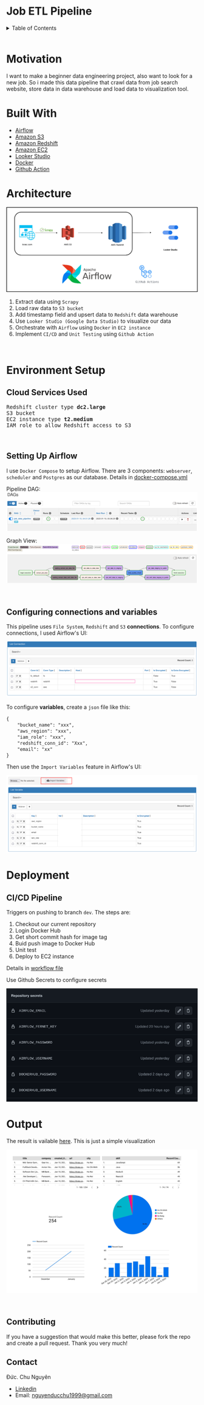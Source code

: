 
# **Job ETL Pipeline**

<!-- TABLE OF CONTENTS -->
<details>
  <summary>Table of Contents</summary>
  <ol>
    <li><a href="#motivation">Motivation</a></li>
    <li><a href="#built-with">Built With</a></li>
    <li><a href="#usage">Usage</a></li>
    <li><a href="#contributing">Contributing</a></li>
    <li><a href="#contact">Contact</a></li>
  </ol>
</details>


<br />

<!-- ABOUT THE PROJECT -->
# Motivation
I want to make a beginner data engineering project, also want to look for a new job. So i made this data pipeline that crawl data from job search website, store data in data warehouse and load data to visualization tool.

# Built With

* [Airflow](https://airflow.apache.org/)
* [Amazon S3](https://aws.amazon.com/s3/)
* [Amazon Redshift](https://aws.amazon.com/redshift/)
* [Amazon EC2](https://aws.amazon.com/ec2/)
* [Looker Studio](https://datastudio.google.com/)
* [Docker](https://www.docker.com/)
* [Github Action](https://github.com/features/actions)



# Architecture
![Data pipeline design](media/job-data-pipeline-architecture.jpg)

1. Extract data using `Scrapy`
2. Load raw data to `S3 bucket` 
4. Add timestamp field and upsert data to `Redshift` data warehouse
5. Use `Looker Studio (Google Data Studio)` to visualize our data 
6. Orchestrate with `Airflow` using `Docker` in `EC2 instance`
7. Implement `CI/CD` and `Unit Testing` using `Github Action`  


<br />

# Environment Setup
## Cloud Services Used  

<pre>
Redshift cluster type <b>dc2.large</b>
S3 bucket
EC2 instance type <b>t2.medium</b> 
IAM role to allow Redshift access to S3
</pre>

<br />  

## Setting Up Airflow
I use `Docker Compose` to setup Airflow. There are 3 components: `webserver`, `scheduler` and `Postgres` as our database. Details in [docker-compose.yml](docker-compose.yml)  

Pipeline DAG:
![](media/job-data-pipeline-dag.png)


Graph View:
![](media/job-data-pipeline-graph.png)

<br />  

## Configuring connections and variables

This pipeline uses `File System`, `Redshift` and `S3` **connections**. To configure connections, I used Airflow's UI:  

![](media/job-data-pipeline-connections.png)


To configure **variables**, create a `json` file like this: 
```
{
	"bucket_name": "xxx",
	"aws_region": "xxx",
	"iam_role": "xxx",
	"redshift_conn_id": "Xxx",
	"email": "xx"
}

```
Then use the `Import Variables` feature in Airflow's UI:  

![](media/job-data-pipeline-variables.png)


# Deployment

## CI/CD Pipeline  

Triggers on pushing to branch `dev`. The steps are:  

1.  Checkout our current repository
2.  Login Docker Hub
3.  Get short commit hash for image tag
4.  Buid push image to Docker Hub
5.  Unit test
6.  Deploy to EC2 instance
   
Details in [workflow file](.github/workflows/cicd.yml)

Use Github Secrets to configure secrets  

![](media/job-data-pipeline-secrets.png)

# Output  

The result is vailable [here](https://datastudio.google.com/reporting/d8cf3a97-1f06-4854-8001-fb57c6b17c49). This is just a simple visualization  

![Job-ETL-Dashboard](media/job-data-pipeline-dashboard.jpg)



<br />

<!-- CONTRIBUTING -->
## Contributing

If you have a suggestion that would make this better, please fork the repo and create a pull request. Thank you very much!



<!-- CONTACT -->
## Contact

Đức. Chu Nguyên 
- [Linkedin](https://www.linkedin.com/in/nguyenducchu1999/)
- Email: nguyenducchu1999@gmail.com
